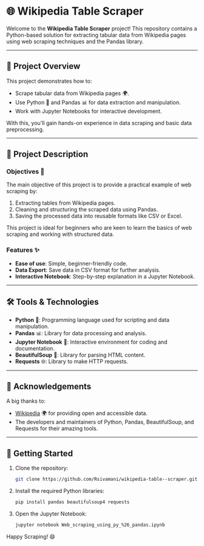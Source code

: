 # 🌐 Wikipedia Table Scraper

Welcome to the **Wikipedia Table Scraper** project! This repository contains a Python-based solution for extracting tabular data from Wikipedia pages using web scraping techniques and the Pandas library.

---

## 📝 Project Overview

This project demonstrates how to:
- Scrape tabular data from Wikipedia pages 🌍.
- Use Python 🐍 and Pandas 📊 for data extraction and manipulation.
- Work with Jupyter Notebooks for interactive development.

With this, you'll gain hands-on experience in data scraping and basic data preprocessing.

---

## 📖 Project Description

### Objectives 🎯
The main objective of this project is to provide a practical example of web scraping by:
1. Extracting tables from Wikipedia pages.
2. Cleaning and structuring the scraped data using Pandas.
3. Saving the processed data into reusable formats like CSV or Excel.

This project is ideal for beginners who are keen to learn the basics of web scraping and working with structured data.

### Features ✨
- **Ease of use**: Simple, beginner-friendly code.
- **Data Export**: Save data in CSV format for further analysis.
- **Interactive Notebook**: Step-by-step explanation in a Jupyter Notebook.

---

## 🛠️ Tools & Technologies

- **Python** 🐍: Programming language used for scripting and data manipulation.
- **Pandas** 📊: Library for data processing and analysis.
- **Jupyter Notebook** 📓: Interactive environment for coding and documentation.
- **BeautifulSoup** 🍜: Library for parsing HTML content.
- **Requests** 🌐: Library to make HTTP requests.

---

## 🔗 Acknowledgements

A big thanks to:
- [Wikipedia](https://www.wikipedia.org/) 🌍 for providing open and accessible data.
- The developers and maintainers of Python, Pandas, BeautifulSoup, and Requests for their amazing tools.

---

## 🚀 Getting Started

1. Clone the repository:
   ```bash
   git clone https://github.com/Rsivamani/wikipedia-table--scraper.git
   ```

2. Install the required Python libraries:
   ```bash
   pip install pandas beautifulsoup4 requests
   ```

3. Open the Jupyter Notebook:
   ```bash
   jupyter notebook Web_scraping_using_py_%26_pandas.ipynb
   ```

Happy Scraping! 😄
